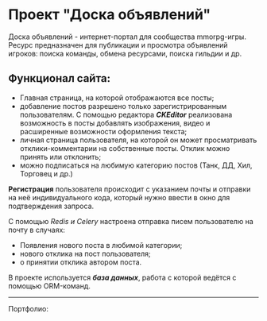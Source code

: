 # Проект "Доска объявлений"
Доска объявлений - интернет-портал для сообщества mmorpg-игры. Ресурс предназначен для публикации и просмотра объявлений игроков: поиска команды, обмена ресурсами, поиска гильдии и др.

## Функционал сайта:
- Главная страница, на которой отображаются все посты;
- добавление постов разрешено только зарегистрированным пользователям. С помощью редактора ***CKEditor*** реализована возможность в посты добавлять изображения, видео и расширенные возможности оформления текста;
- личная страница пользователя, на которой он может просматривать отклики-комментарии на собственные посты. Отклик можно принять или отклонить;
- можно подписаться на любимую категорию постов (Танк, ДД, Хил, Торговец и др.)

**Регистрация** пользователя происходит с указанием почты и отправки на неё индивидуального кода, который нужно ввести в окно для подтверждения запроса.

С помощью _Redis и Celery_ настроена отправка писем пользователю на почту в случаях:
- Появления нового поста в любимой категории;
- нового отклика на пост пользователя;
- о принятии отклика автором поста.

В проекте используется ***база данных***, работа с которой ведётся с помощью ORM-команд.

---
Портфолио:
